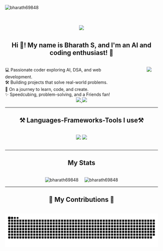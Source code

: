 <p align="left"> <img src="https://komarev.com/ghpvc/?username=bharath69848&label=Profile%20views&color=0e75b6&style=flat" alt="bharath69848" /> </p>

<h1 align="center">
    <img src="https://readme-typing-svg.herokuapp.com/?font=Righteous&size=35&center=true&vCenter=true&width=500&height=70&duration=4000&lines=Hi+There!+👋;+I'm+Bharath!;" />
</h1>

<h2 align="center">Hi 👋! My name is Bharath S, and I'm an AI and coding enthusiast! 🚀
</h2>

<br/>

<div style="display: inline-block; vertical-align: top; width: 70%; text-align: left;">
    💻 Passionate coder exploring AI, DSA, and web development.
    <br>
    🛠️ Building projects that solve real-world problems.
    <br>
    🚀 On a journey to learn, code, and create.
    <br>
    ✨ Speedcubing, problem-solving, and a Friends fan!
</div>
<div style="display: inline-block; vertical-align: top; width: 25%; text-align: right;">
    <img src="https://media1.giphy.com/media/v1.Y2lkPTc5MGI3NjExZHVyZHB4aG15aDgzMTQ5NXlmOWFpdmJwcmdwZWp1YmM1dGtnNnlkbiZlcD12MV9pbnRlcm5hbF9naWZfYnlfaWQmY3Q9Zw/Ws6T5PN7wHv3cY8xy8/giphy.gif" width="150">
</div>




 
<div align="center"> 
  <a href="bharathpersonal06@gmail.com">
    <img src="https://img.shields.io/badge/Gmail-333333?style=for-the-badge&logo=gmail&logoColor=red" />
  </a>
  <a href="https://linkedin.com/in/bharathaiengineer" target="_blank">
    <img src="https://img.shields.io/badge/LinkedIn-0077B5?style=for-the-badge&logo=linkedin&logoColor=white" target="_blank" />
  </a>
</div>

 <hr/>
 
<h2 align="center">⚒️ Languages-Frameworks-Tools I use⚒️</h2>
<br/>
<div align="center">
    <img src="https://skillicons.dev/icons?i=react,html,css,github,figma,git" />
    <img src="https://skillicons.dev/icons?i=python,javascript,mongodb,c,java,mysql" /><br>
</div>

<br/>
<hr/>

<div align="center">
  <h2>My Stats</h2>
  <br>
  <div style="display: flex; justify-content: center; gap: 20px;">
    <img src="https://github-readme-stats.vercel.app/api?username=bharath69848&show_icons=true&locale=en" alt="bharath69848" />
    <img src="https://github-readme-streak-stats.herokuapp.com/?user=bharath69848&" alt="bharath69848" />
  </div>
</div>
<hr/>
<div align="center">
  <h2>🐍 My Contributions 🐍</h2>
  <br>
  <img alt="snake eating my contributions" src="https://raw.githubusercontent.com/salesp07/salesp07/output/github-contribution-grid-snake.svg" />
</div>





